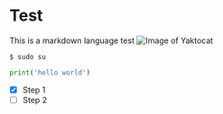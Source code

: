# Test
This is a markdown language test
![Image of Yaktocat](https://octodex.github.com/images/yaktocat.png)
```
$ sudo su
```
``` python
print('hello world')
```

- [x] Step 1
- [ ] Step 2
